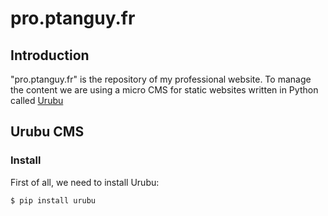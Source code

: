# pro.ptanguy.fr

## Introduction
"pro.ptanguy.fr" is the repository of my professional website.
To manage the content we are using a micro CMS for static websites written in Python called [Urubu](http://urubu.jandecaluwe.com)

## Urubu CMS

### Install

First of all, we need to install Urubu:
    
    $ pip install urubu


